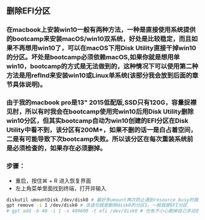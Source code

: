 ## 删除EFI分区

### 在macbook上安装win10一般有两种方法，一种是直接使用系统提供的bootcamp来安装macOS/win10双系统，好处是比较稳定，而且如果不再想用win10了，可以在macOS下用Disk Utility直接干掉win10的分区。坏处是bootcamp必须依赖macOS,如果你就是想用单win10，bootcamp的方式是无法做到的，这种情况下可以使用第二种方法是用refInd来安装win10或Linux单系统(该部分我会放到后面的章节具体说明)。

### 由于我的macbook pro是13" 2015低配版,SSD只有120G，容量捉襟见肘，所以有时我会在bootcamp使用完win10后用Disk Utility删除win10分区，但其实bootcamp自动为win10创建的EFI分区在Disk Utility中看不到，该分区有200M+，如果不删的话一是白占着空间，二是有可能导致下次bootcamp失败。所以该分区在每次重装系统前是必须检查的，如果存在必须删掉。

### 步骤：
- 重启，按住⌘ + R 进入恢复界面
- 左上角菜单里面找到终端，打开并输入
```bash
diskutil umountDisk /dev/disk0 # 最好多umount两次防止遇到resource busy的报错
gpt remove -i 1 /dev/disk0 # 该语句就是删除disk0的分区1，一般就是EFI分区
# gpt add -b 40 -i 1 -s 409600 -t efi /dev/disk0 # 也有不小心删掉自己手动创建EFI分区的情况
```